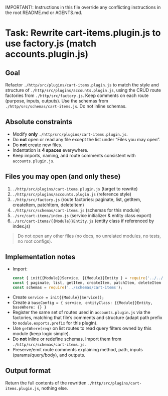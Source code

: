 IMPORTANT!: Instructions in this file override any conflicting instructions in the root README.md or AGENTS.md.

# Task: Rewrite cart-items.plugin.js to use factory.js (match accounts.plugin.js)

## Goal
Refactor `./http/src/plugins/cart-items.plugin.js` to match the style and structure of `./http/src/plugins/accounts.plugin.js`, using the CRUD route factories from `./http/src/factory.js`. Keep comments on each route (purpose, inputs, outputs). Use the schemas from `./http/src/schemas/cart-items.js`. Do not inline schemas.

## Absolute constraints
- Modify **only** `./http/src/plugins/cart-items.plugin.js`.
- Do **not** open or read any file except the list under “Files you may open”.
- Do **not** create new files.
- Indentation is **4 spaces** everywhere.
- Keep imports, naming, and route comments consistent with `accounts.plugin.js`.

## Files you may open (and only these)
1. `./http/src/plugins/cart-items.plugin.js`        (target to rewrite)  
2. `./http/src/plugins/accounts.plugin.js`         (reference style)  
3. `./http/src/factory.js`                         (route factories: paginate, list, getItem, createItem, patchItem, deleteItem)  
4. `./http/src/schemas/cart-items.js`              (schemas for this module)  
5. `./src/cart-items/index.js`                     (service initializer & entity class export)  
6. `./src/cart-items/{{Module}}Entity.js`          (entity class if referenced by index.js)  

> Do not open any other files (no docs, no unrelated modules, no tests, no root configs).

## Implementation notes
- Import:
    ```js
    const { init{{Module}}Service, {{Module}}Entity } = require('../../src/cart-items');
    const { paginate, list, getItem, createItem, patchItem, deleteItem } = require('../factory');
    const schemas = require('../schemas/cart-items');
    ```
- Create `service = init{{Module}}Service();`
- Create a `baseConfig = { service, entityClass: {{Module}}Entity, baseWhere: {} }`
- Register the same set of routes used in `accounts.plugin.js` via the factories, matching that file’s comments and structure (adapt path prefix to `module.exports.prefix` for this plugin).
- Use `getWhere(req)` on list routes to read query filters owned by this module (keep logic simple).
- Do **not** inline or redefine schemas. Import them from `./http/src/schemas/cart-items.js`.
- Preserve/emit route comments explaining method, path, inputs (params/query/body), and outputs.

## Output format
Return the full contents of the rewritten `./http/src/plugins/cart-items.plugin.js`, nothing else.